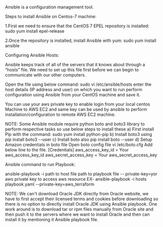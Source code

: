 Ansible is a configuration management tool.

Steps to install Ansible on Centos-7 machine:

1.First we need to ensure that the CentOS 7 EPEL repository is installed:
sudo yum install epel-release

2.Once the repository is installed, install Ansible with yum:
sudo yum install ansible

Configuring Ansible Hosts:

Ansible keeps track of all of the servers that it knows about through a “hosts” file. We need to set up this file first before we can begin to communicate with our other computers.

Open the file using below command:
sudo vi /etc/ansible/hosts
enter the host details (IP address and user) on which you want to run perform configuration using Ansible from your CentOS machine and save it.

You can use your aws private key to enable login from your local centos Machine to AWS EC2 and same key can be used by ansible to perform installation/configuration to remote AWS EC2 machine.

NOTE: Some Ansible module require python boto and boto3 library to perform respective tasks so use below steps to install these
a) First install Pip with the command:
   sudo yum install python-pip
b) Install boto3 using
   pip install boto3 --user
c) Install boto also
   pip install boto --user
d) Setup Amazon credentials in boto file
   Open boto config file
   vi /etc/boto.cfg
   Add below line to the file.
   [Credentials]
   aws_access_key_id = Your aws_access_key_id
   aws_secret_access_key = Your aws_secret_access_key

   Ansible command to run Playbook:

   ansible-playbook -i path to host file path to playbook file -- private-key=yor aws private key to access aws resource
   EX- ansible-playbook -i hosts playbook.yaml --private-key=aws_terraform

NOTE: We can't download Oracle JDK directly from Oracle website, we have to first accept their licensed terms and cookies before downloading so there is no option to directly install Oracle JDK using Ansible playbook. One work around is to download tar or rpm files manually from Oracle site and then push it to the servers where we want to install Oracle and then can install it  by mentioning it Ansible playbook file.

